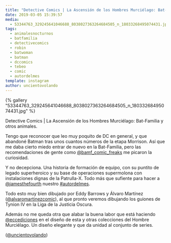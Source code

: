 ```yaml
---
title: "Detective Comics | La Ascensión de los Hombres Murciélago: Bat-Familia y otros animales"
date: 2019-03-05 15:39:57
media: 
  - 53344763_329245641046688_8038027363264684505_n_18033268495074431.jpg
tags: 
  - animalesnocturnos
  - batfamilia
  - detectivecomics
  - robin
  - batwoman
  - batman
  - dccomics
  - tebeo
  - comic
  - autordelmes
template: instagram
author: uncientovolando
---
```


{% gallery "53344763_329245641046688_8038027363264684505_n_18033268495074431.jpg" %}

Detective Comics | La Ascensión de los Hombres Murciélago: Bat-Familia y otros animales.

Tengo que reconocer que leo muy poquito de DC en general, y que abandoné Batman tras unos cuantos números de la etapa Morrison. Así que me daba cierto miedo entrar de nuevo en la Bat-Familia, pero las recomendaciones de gente como [@bamf_comic_freaks](https://instagram.com/bamf_comic_freaks) me picaron la curiosidad.

Y no decepciona. Una historia de formación de equipo, con su puntito de legado superheroico y su base de operaciones supermolona con instalaciones dignas de la Patrulla-X. Todo más que sufiente para hacer a [@jamesthefourth](https://instagram.com/jamesthefourth) nuestro [#autordelmes](/tags/autordelmes).

Todo esto muy bien dibujado por Eddy Barrows y Álvaro Martínez ([@alvaromartinezcomic](https://instagram.com/alvaromartinezcomic)), al que pronto veremos dibujando los guiones de Tynion IV en la Liga de la Justicia Oscura.

Además no me queda otra que alabar la buena labor que está haciendo [@eccediciones](https://instagram.com/eccediciones) en el diseño de esta y otras colecciones del Hombre Murciélago. Un diseño elegante y que da unidad al conjunto de series.

([@uncientovolando](https://instagram.com/uncientovolando))
